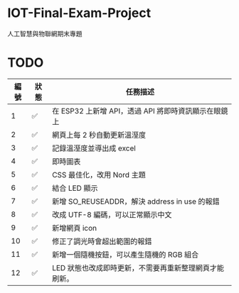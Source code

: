 # IOT-Final-Exam-Project
人工智慧與物聯網期末專題


# TODO
| 編號 | 狀態 | 任務描述 |
| --- | --- | ------- |
|  1  |  ✅ | 在 ESP32 上新增 API，透過 API 將即時資訊顯示在眼鏡上 |
|  2  |  ✅ | 網頁上每 2 秒自動更新溫溼度 |
|  3  |  ✅ | 記錄溫溼度並導出成 excel |
|  4  |  ✅ | 即時圖表 |
|  5  |  ✅ | CSS 最佳化，改用 Nord 主題 |
|  6  |  ✅ | 結合 LED 顯示 |
|  7  |  ✅ | 新增 SO_REUSEADDR，解決 address in use 的報錯 |
|  8  |  ✅ | 改成 UTF-8 編碼，可以正常顯示中文 |
|  9  |  ✅ | 新增網頁 icon |
|  10 |  ✅ | 修正了調光時會超出範圍的報錯 |
|  11 |  ✅ | 新增一個隨機按鈕，可以產生隨機的 RGB 組合 |
|  12 |  ✅ | LED 狀態也改成即時更新，不需要再重新整理網頁才能刷新。|